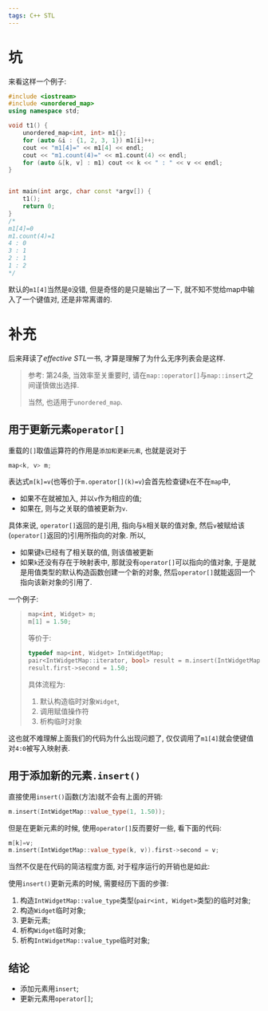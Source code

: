 ```yaml
---
tags: C++ STL
---
```


# 坑

来看这样一个例子:

```cpp
#include <iostream>
#include <unordered_map>
using namespace std;

void t1() {
    unordered_map<int, int> m1{};
    for (auto &i : {1, 2, 3, 1}) m1[i]++;
    cout << "m1[4]=" << m1[4] << endl;
    cout << "m1.count(4)=" << m1.count(4) << endl;
    for (auto &[k, v] : m1) cout << k << " : " << v << endl;
}


int main(int argc, char const *argv[]) {
    t1();
    return 0;
}
/*
m1[4]=0
m1.count(4)=1
4 : 0
3 : 1
2 : 1
1 : 2
*/
```

默认的`m1[4]`当然是`0`没错, 但是奇怪的是只是输出了一下, 就不知不觉给map中输入了一个键值对, 还是非常离谱的. 

# 补充

后来拜读了*effective STL*一书, 才算是理解了为什么无序列表会是这样.

>   参考: 第24条, 当效率至关重要时, 请在`map::operator[]`与`map::insert`之间谨慎做出选择.
>
>   当然, 也适用于`unordered_map`. 

## 用于更新元素`operator[]`

重载的`[]`取值运算符的作用是`添加和更新元素`, 也就是说对于

```cpp
map<k, v> m;
```

表达式`m[k]=v`(也等价于`m.operator[](k)=v`)会首先检查键`k`在不在`map`中, 

-   如果不在就被加入, 并以`v`作为相应的值;
-   如果在, 则与之关联的值被更新为`v`.

具体来说, `operator[]`返回的是引用, 指向与`k`相关联的值对象, 然后`v`被赋给该(`operator[]`返回的)引用所指向的对象. 所以, 

-   如果键`k`已经有了相关联的值, 则该值被更新
-   如果`k`还没有存在于映射表中, 那就没有`operator[]`可以指向的值对象, 于是就是用值类型的默认构造函数创建一个新的对象, 然后`operator[]`就能返回一个指向该新对象的引用了. 

一个例子:

>   ```cpp
>   map<int, Widget> m;
>   m[1] = 1.50;
>   ```
>
>   等价于:
>
>   ```cpp
>   typedef map<int, Widget> IntWidgetMap;
>   pair<IntWidgetMap::iterator, bool> result = m.insert(IntWidgetMap::value_type(1, Widget()));
>   result.first->second = 1.50;
>   ```
>
>   具体流程为:
>
>   1.   默认构造临时对象`Widget`, 
>   2.   调用赋值操作符
>   3.   析构临时对象

这也就不难理解上面我们的代码为什么出现问题了, 仅仅调用了`m1[4]`就会使键值对`4:0`被写入映射表.

## 用于添加新的元素`.insert()`

直接使用`insert()`函数(方法)就不会有上面的开销:

```cpp
m.insert(IntWidgetMap::value_type(1, 1.50));
```

但是在更新元素的时候, 使用`operator[]`反而要好一些, 看下面的代码:

```cpp
m[k]=v;
m.insert(IntWidgetMap::value_type(k, v)).first->second = v;
```

当然不仅是在代码的简洁程度方面, 对于程序运行的开销也是如此:

使用`insert()`更新元素的时候, 需要经历下面的步骤:

1.   构造`IntWidgetMap::value_type`类型(`pair<int, Widget>`类型)的临时对象;
2.   构造`Widget`临时对象;
3.   更新元素;
4.   析构`Widget`临时对象;
5.   析构`IntWidgetMap::value_type`临时对象;

## 结论

-   添加元素用`insert`;
-   更新元素用`operator[]`;
